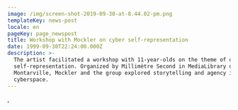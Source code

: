```yaml
---
image: /img/screen-shot-2019-09-30-at-8.44.02-pm.png
templateKey: news-post
locale: en
pageKey: page_newspost
title: Workshop with Mockler on cyber self-representation
date: 1999-09-30T22:24:00.000Z
description: >-
  The artist facilitated a workshop with 11-year-olds on the theme of online
  self-representation. Organized by Millimètre Second in MediaLibrary of
  Montarville, Mockler and the group explored storytelling and agency in
  cyberspace.
---
```

,
